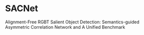 # SACNet
Alignment-Free RGBT Salient Object Detection: Semantics-guided Asymmetric Correlation Network and A Unified Benchmark
